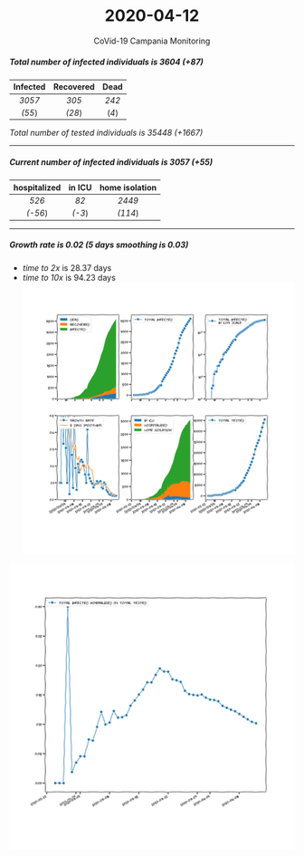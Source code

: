 <div align='center'>

# 2020-04-12
CoVid-19 Campania Monitoring
</div>

##### Total number of infected individuals is 3604 (+87)
Infected | Recovered | Dead
:---: | :---: | :---:
*3057* | *305* | *242*
*(55*) | *(28*) | (*4*)

*Total number of tested individuals is 35448 (+1667)*
***
##### Current number of infected individuals is 3057 (+55)
hospitalized | in ICU | home isolation
:---: | :---: | :---:
*526* |*82* |*2449*
*(-56*) |*(-3*) |*(114*)
***
##### Growth rate is 0.02 (5 days smoothing is 0.03)
- *time to 2x* is 28.37 days
- *time to 10x* is 94.23 days
![stats][stats]

![infected_normalized][infected_normalized]

[stats]: stats_Campania.png
[infected_normalized]: infected_normalized_Campania.png
